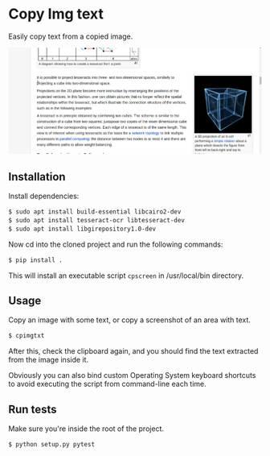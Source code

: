 # Copy Img text

Easily copy text from a copied image.

![Copying image text demo](demo/demo.gif)

## Installation

Install dependencies:

```bash
$ sudo apt install build-essential libcairo2-dev
$ sudo apt install tesseract-ocr libtesseract-dev
$ sudo apt install libgirepository1.0-dev 
```

Now cd into the cloned project and run the following commands:

```bash
$ pip install .
```

This will install an executable script `cpscreen` in /usr/local/bin directory.

## Usage

Copy an image with some text, or copy a screenshot of an area with text.

```bash
$ cpimgtxt
```

After this, check the clipboard again, and you should find the text extracted from the image inside it.

Obviously you can also bind custom Operating System keyboard shortcuts to avoid executing the script from command-line
each time.

## Run tests

Make sure you're inside the root of the project.

```bash
$ python setup.py pytest
```
